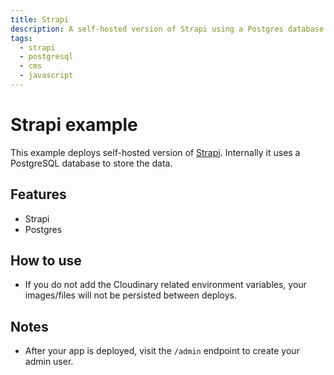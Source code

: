 ```yaml
---
title: Strapi
description: A self-hosted version of Strapi using a Postgres database
tags:
  - strapi
  - postgresql
  - cms
  - javascript
---
```


# Strapi example

This example deploys self-hosted version of [Strapi](https://strapi.io/). Internally it uses a PostgreSQL database to store the data.


## Features

- Strapi
- Postgres

## How to use

- If you do not add the Cloudinary related environment variables, your images/files will not be persisted between deploys.

## Notes

- After your app is deployed, visit the `/admin` endpoint to create your admin user.